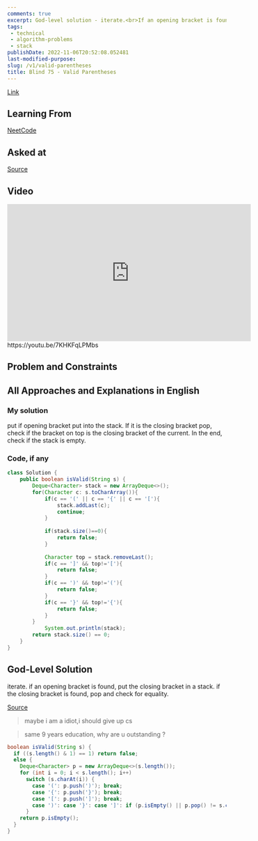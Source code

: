 ```yaml
---
comments: true
excerpt: God-level solution - iterate.<br>If an opening bracket is found, put the closing bracket in a stack.<br>If the closing bracket is found, pop and check for equality.
tags:
 - technical
 - algorithm-problems
 - stack
publishDate: 2022-11-06T20:52:08.052481
last-modified-purpose:
slug: /v1/valid-parentheses
title: Blind 75 - Valid Parentheses
---
```


[Link](https://leetcode.com/problems/valid-parentheses/)

## Learning From

[NeetCode](https://neetcode.io/practice)

## Asked at

[Source](https://seanprashad.com/leetcode-patterns/)

## Video

<iframe width="560" height="315" src="https://www.youtube.com/embed/7KHKFqLPMbs" title="YouTube video player" frameborder="0" allow="accelerometer; autoplay; clipboard-write; encrypted-media; gyroscope; picture-in-picture" allowfullscreen></iframe>https://youtu.be/7KHKFqLPMbs

## Problem and Constraints

## All Approaches and Explanations in English

### My solution

put if opening bracket put into the stack. If it is the closing bracket pop, check if the bracket on top is the closing bracket of the current. In the end, check if the stack is empty.

### Code, if any

```java
class Solution {
    public boolean isValid(String s) {
        Deque<Character> stack = new ArrayDeque<>();
        for(Character c: s.toCharArray()){
            if(c == '(' || c == '{' || c == '['){
                stack.addLast(c);
                continue;
            }
                        
            if(stack.size()==0){
                return false;
            }
            
            Character top = stack.removeLast();
            if(c == ']' && top!='['){
                return false;
            }
            if(c == ')' && top!='('){
                return false;
            }
            if(c == '}' && top!='{'){
                return false;
            }
        }
            System.out.println(stack);
        return stack.size() == 0;
    }
}
```

## God-Level Solution

iterate. if an opening bracket is found, put the closing bracket in a stack. if the closing bracket is found, pop and check for equality.

[Source](https://leetcode.com/problems/valid-parentheses/discuss/9178/Short-java-solution)

> maybe i am a idiot,i should give up cs

> same 9 years education, why are u outstanding ?

> 
```java
boolean isValid(String s) {
  if ((s.length() & 1) == 1) return false;
  else {
    Deque<Character> p = new ArrayDeque<>(s.length());
    for (int i = 0; i < s.length(); i++)
      switch (s.charAt(i)) {
        case '(': p.push(')'); break;
        case '{': p.push('}'); break;
        case '[': p.push(']'); break;
        case ')': case '}': case ']': if (p.isEmpty() || p.pop() != s.charAt(i)) return false;
      }
    return p.isEmpty();
  }
}
```